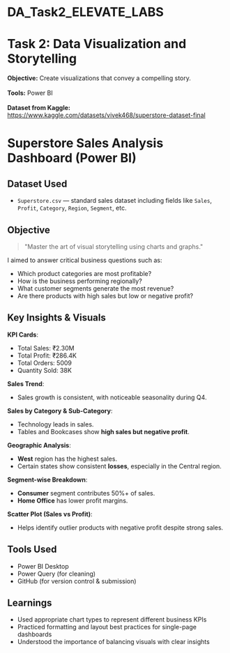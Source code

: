 # DA_Task2_ELEVATE_LABS
# Task 2: Data Visualization and Storytelling
<b>Objective:</b> Create visualizations that convey a compelling story.<br><br>
<b>Tools:</b> Power BI<br><br>
<b>Dataset from Kaggle:</b> https://www.kaggle.com/datasets/vivek468/superstore-dataset-final

# Superstore Sales Analysis Dashboard (Power BI)

## Dataset Used

- `Superstore.csv` — standard sales dataset including fields like `Sales`, `Profit`, `Category`, `Region`, `Segment`, etc.

## Objective

> "Master the art of visual storytelling using charts and graphs."

I aimed to answer critical business questions such as:
- Which product categories are most profitable?
- How is the business performing regionally?
- What customer segments generate the most revenue?
- Are there products with high sales but low or negative profit?

## Key Insights & Visuals

**KPI Cards**:  
- Total Sales: ₹2.30M  
- Total Profit: ₹286.4K  
- Total Orders: 5009  
- Quantity Sold: 38K  

**Sales Trend**:  
- Sales growth is consistent, with noticeable seasonality during Q4.

**Sales by Category & Sub-Category**:  
- Technology leads in sales.  
- Tables and Bookcases show **high sales but negative profit**.

**Geographic Analysis**:  
- **West** region has the highest sales.  
- Certain states show consistent **losses**, especially in the Central region.

**Segment-wise Breakdown**:  
- **Consumer** segment contributes 50%+ of sales.  
- **Home Office** has lower profit margins.

**Scatter Plot (Sales vs Profit)**:  
- Helps identify outlier products with negative profit despite strong sales.

## Tools Used

- Power BI Desktop
- Power Query (for cleaning)
- GitHub (for version control & submission)

## Learnings

- Used appropriate chart types to represent different business KPIs  
- Practiced formatting and layout best practices for single-page dashboards  
- Understood the importance of balancing visuals with clear insights
